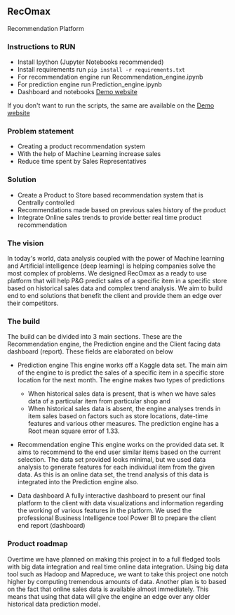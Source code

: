 ## RecOmax
Recommendation Platform

### Instructions to RUN

 * Install Ipython (Jupyter Notebooks recommended)
 * Install requirements run ```pip install -r requirements.txt```
 * For recommendation engine run Recommendation_engine.ipynb
 * For prediction engine run Prediction_engine.ipynb
 * Dashboard and notebooks [Demo website](https://recomax.netlify.com/) 

If you don't want to run the scripts, the same are available on the [Demo website](https://recomax.netlify.com/)

### Problem statement

 * Creating a product recommendation system
 * With the help of Machine Learning increase sales
 * Reduce time spent by Sales Representatives

### Solution

 * Create a Product to Store based recommendation system that is Centrally controlled
 * Recommendations made based on previous sales history of the product
 * Integrate Online sales trends to provide better real time product recommendation

### The vision

In today's world, data analysis coupled with the power of Machine learning and Artificial intelligence (deep learning) is helping companies solve the most complex of problems. We designed RecOmax as a ready to use platform that will help P&G predict sales of a specific item in a specific store based on historical sales data and complex trend analysis. We aim to build end to end solutions that benefit the client and provide them an edge over their competitors.

### The build

The build can be divided into 3 main sections. These are the Recommendation engine, the Prediction engine and the Client facing data dashboard (report). These fields are elaborated on below

 * Prediction engine
This engine works off a Kaggle data set. The main aim of the engine to is predict the sales of a specific item in a specific store location for the next month. The engine makes two types of predictions
    - When historical sales data is present, that is when we have sales data of a particular item from particular shop and
    - When historical sales data is absent, the engine analyses trends in item sales based on factors such as store locations, date-time features and various other measures.
The prediction engine has a Root mean square error of 1.33.

* Recommendation engine
This engine works on the provided data set. It aims to recommend to the end user similar items based on the current selection. The data set provided looks minimal, but we used data analysis to generate features for each individual item from the given data. As this is an online data set, the trend analysis of this data is integrated into the Prediction engine also.

* Data dashboard
A fully interactive dashboard to present our final platform to the client with data visualizations and information regarding the working of various features in the platform. We used the professional Business Intelligence tool Power BI to prepare the client end report (dashboard)

### Product roadmap

Overtime we have planned on making this project in to a full fledged tools with big data integration and real time online data integration. Using big data tool such as Hadoop and Mapreduce, we want to take this project one notch higher by computing tremendous amounts of data. Another plan is to based on the fact that online sales data is available almost immediately. This means that using that data will give the engine an edge over any older historical data prediction model.



